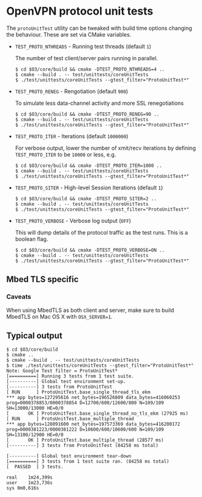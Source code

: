 OpenVPN protocol unit tests
===========================

The `protoUnitTest` utility can be tweaked with build time options
changing the behaviour. These are set via CMake variables.

-   `TEST_PROTO_NTHREADS` - Running test threads (default `1`)

    The number of test client/server pairs running in parallel.

        $ cd $O3/core/build && cmake -DTEST_PROTO_NTHREADS=4 ..
        $ cmake --build . -- test/unittests/coreUnitTests
        $ ./test/unittests/coreUnitTests --gtest_filter="ProtoUnitTest*"

-   `TEST_PROTO_RENEG` - Rengotiation (default `900`)

    To simulate less data-channel activity and more SSL renegotiations

        $ cd $O3/core/build && cmake -DTEST_PROTO_RENEG=90 ..
        $ cmake --build . -- test/unittests/coreUnitTests
        $ ./test/unittests/coreUnitTests --gtest_filter="ProtoUnitTest*"

-   `TEST_PROTO_ITER` - Iterations (default `1000000`)

    For verbose output, lower the number of xmit/recv iterations by
    defining `TEST_PROTO_ITER` to be `10000` or less, e.g.

        $ cd $O3/core/build && cmake -DTEST_PROTO_ITER=1000 ..
        $ cmake --build . -- test/unittests/coreUnitTests
        $ ./test/unittests/coreUnitTests --gtest_filter="ProtoUnitTest*"

-   `TEST_PROTO_SITER` - High-level Session Iterations (default `1`)

        $ cd $O3/core/build && cmake -DTEST_PROTO_SITER=2 ..
        $ cmake --build . -- test/unittests/coreUnitTests
        $ ./test/unittests/coreUnitTests --gtest_filter="ProtoUnitTest*"

-   `TEST_PROTO_VERBOSE` - Verbose log output (`OFF`)

    This will dump details of the protocol traffic as the test runs.
    This is a boolean flag.

        $ cd $O3/core/build && cmake -DTEST_PROTO_VERBOSE=ON ..
        $ cmake --build . -- test/unittests/coreUnitTests
        $ ./test/unittests/coreUnitTests --gtest_filter="ProtoUnitTest*"

Mbed TLS specific
-----------------

### Caveats

When using MbedTLS as both client and server, make sure to build MbedTLS
on Mac OS X with `OSX_SERVER=1`.

Typical output
--------------

    $ cd $O3/core/build
    $ cmake ..
    $ cmake --build . -- test/unittests/coreUnitTests
    $ time ./test/unittests/coreUnitTests --gtest_filter="ProtoUnitTest*"
    Note: Google Test filter = ProtoUnitTest*
    [==========] Running 3 tests from 1 test suite.
    [----------] Global test environment set-up.
    [----------] 3 tests from ProtoUnitTest
    [ RUN      ] ProtoUnitTest.base_single_thread_tls_ekm
    *** app bytes=127295616 net_bytes=196526809 data_bytes=416060253 prog=0000378853/0000378854 D=12700/600/12600/800 N=109/109 SH=13000/13000 HE=0/0
    [       OK ] ProtoUnitTest.base_single_thread_no_tls_ekm (27925 ms)
    [ RUN      ] ProtoUnitTest.base_multiple_thread
    *** app bytes=128091600 net_bytes=197573369 data_bytes=416200172 prog=0000381223/0000381222 D=10600/600/10600/600 N=109/109 SH=13100/12900 HE=0/0
    [       OK ] ProtoUnitTest.base_multiple_thread (28577 ms)
    [----------] 3 tests from ProtoUnitTest (84258 ms total)

    [----------] Global test environment tear-down
    [==========] 3 tests from 1 test suite ran. (84258 ms total)
    [  PASSED  ] 3 tests.

    real	1m24,399s
    user	1m23,736s
    sys	0m0,616s
